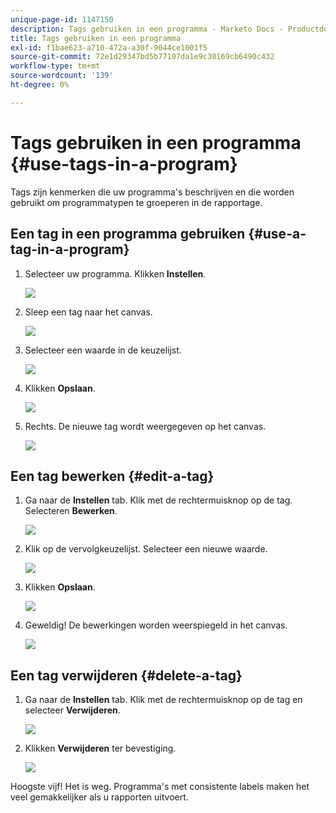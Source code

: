 ```yaml
---
unique-page-id: 1147150
description: Tags gebruiken in een programma - Marketo Docs - Productdocumentatie
title: Tags gebruiken in een programma
exl-id: f1bae623-a710-472a-a30f-9044ce1001f5
source-git-commit: 72e1d29347bd5b77107da1e9c30169cb6490c432
workflow-type: tm+mt
source-wordcount: '139'
ht-degree: 0%

---
```


# Tags gebruiken in een programma {#use-tags-in-a-program}

Tags zijn kenmerken die uw programma&#39;s beschrijven en die worden gebruikt om programmatypen te groeperen in de rapportage.

## Een tag in een programma gebruiken {#use-a-tag-in-a-program}

1. Selecteer uw programma. Klikken **Instellen**.

   ![](assets/image2014-9-23-15-3a45-3a0.png)

1. Sleep een tag naar het canvas.

   ![](assets/image2014-9-23-15-3a45-3a13.png)

1. Selecteer een waarde in de keuzelijst.

   ![](assets/image2014-9-23-15-3a45-3a30.png)

1. Klikken **Opslaan**.

   ![](assets/image2014-9-23-15-3a45-3a36.png)

1. Rechts. De nieuwe tag wordt weergegeven op het canvas.

   ![](assets/image2014-9-23-15-3a45-3a47.png)

## Een tag bewerken {#edit-a-tag}

1. Ga naar de **Instellen** tab. Klik met de rechtermuisknop op de tag. Selecteren **Bewerken**.

   ![](assets/image2014-9-23-15-3a45-3a53.png)

1. Klik op de vervolgkeuzelijst. Selecteer een nieuwe waarde.

   ![](assets/image2014-9-23-15-3a46-3a12.png)

1. Klikken **Opslaan**.

   ![](assets/image2014-9-23-15-3a46-3a25.png)

1. Geweldig! De bewerkingen worden weerspiegeld in het canvas.

   ![](assets/image2014-9-23-15-3a46-3a35.png)

## Een tag verwijderen  {#delete-a-tag}

1. Ga naar de **Instellen** tab. Klik met de rechtermuisknop op de tag en selecteer **Verwijderen**.

   ![](assets/image2014-9-23-15-3a46-3a55.png)

1. Klikken **Verwijderen** ter bevestiging.

   ![](assets/image2014-9-23-15-3a47-3a8.png)

Hoogste vijf! Het is weg. Programma&#39;s met consistente labels maken het veel gemakkelijker als u rapporten uitvoert.

